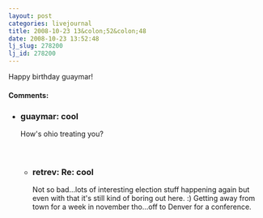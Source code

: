 ```yaml
---
layout: post
categories: livejournal
title: 2008-10-23 13&colon;52&colon;48
date: 2008-10-23 13:52:48
lj_slug: 278200
lj_id: 278200
---
```

Happy birthday guaymar!


<div id="comments"><h4>Comments:</h4><div class="lj-comments"><ul>
<li class=subject><h3>guaymar: cool</h3>
<a id="comment-899"></a>
<p>How's ohio treating you?<br>
<br>
<br></p>
<ul>
<li class=subject><h3>retrev: Re: cool</h3>
<a id="comment-900"></a>
<p>Not so bad...lots of interesting election stuff happening again but even with that it's still kind of boring out here. :) Getting away from town for a week in november tho...off to Denver for a conference.</p>
</li>
</ul>
</li>
</ul></div></div>
